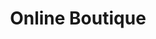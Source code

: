 ---
layout: post
title:  "Online Boutique"
excerpt: "GCP의 GKE를 사용한 Online-Boutique MSA 구성"
project: true
comments: true
---
